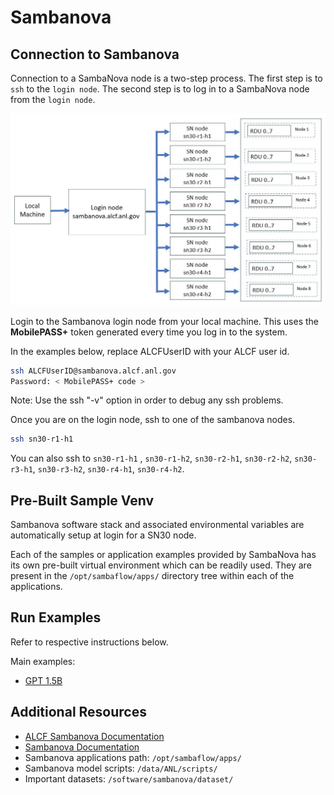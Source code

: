 # Sambanova

## Connection to Sambanova 

Connection to a SambaNova node is a two-step process. The first step is to `ssh` to the `login node`. The second step is to log in to a SambaNova node from the `login node`.

![Sambanova connection diagram](./sambanova_login.jpg)

Login to the Sambanova login node from your local machine.  This uses the **MobilePASS+** token generated every time you log in to the system. 

In the examples below, replace ALCFUserID with your ALCF user id.
```bash
ssh ALCFUserID@sambanova.alcf.anl.gov
Password: < MobilePASS+ code >
```

Note: Use the ssh "-v" option in order to debug any ssh problems.

Once you are on the login node, ssh to one of the sambanova nodes.
```bash
ssh sn30-r1-h1       
```

You can also ssh to `sn30-r1-h1` , `sn30-r1-h2`, `sn30-r2-h1`, `sn30-r2-h2`, `sn30-r3-h1`, `sn30-r3-h2`, `sn30-r4-h1`, `sn30-r4-h2`.

## Pre-Built Sample Venv 

Sambanova software stack and associated environmental variables are automatically setup at login for a SN30 node. 

Each of the samples or application examples provided by SambaNova has its own pre-built virtual environment which can be readily used. They are present in the `/opt/sambaflow/apps/` directory tree within each of the applications. 


## Run Examples

Refer to respective instructions below.

Main examples:
* [GPT 1.5B](./gpt15b.md)


## Additional Resources

* [ALCF Sambanova Documentation](https://docs.alcf.anl.gov/ai-testbed/sambanova/getting-started/)
* [Sambanova Documentation](https://docs.sambanova.ai/developer/latest/sambaflow-intro.html) 
* Sambanova applications path: `/opt/sambaflow/apps/`
* Sambanova model scripts: `/data/ANL/scripts/`
* Important datasets: `/software/sambanova/dataset/`
